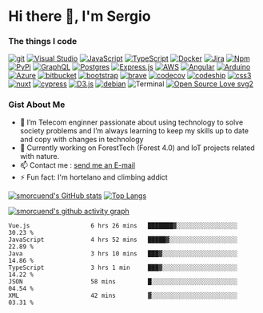 # Hi there 👋, I'm Sergio

### The things I code

[![git](https://badgen.net/badge/icon/git?icon=git&label)](https://git-scm.com)
[![Visual Studio](https://badgen.net/badge/icon/visualstudio?icon=visualstudio&label)](https://visualstudio.microsoft.com)
[![JavaScript](https://img.shields.io/badge/--F7DF1E?logo=javascript&logoColor=000)](https://www.javascript.com/)
[![TypeScript](https://badgen.net/badge/icon/typescript?icon=typescript&label)](https://typescriptlang.org)
[![Docker](https://badgen.net/badge/icon/docker?icon=docker&label)](https://https://docker.com/)
[![Jira](https://badgen.net/badge/icon/jira?icon=jira&label)](https://https://jira.com/)
[![Npm](https://badgen.net/badge/icon/npm?icon=npm&label)](https://https://npmjs.com/)
[![PyPi](https://badgen.net/badge/icon/pypi?icon=pypi&label)](https://https://pypi.org/)
[![GraphQL](https://badgen.net/badge/icon/graphql?icon=graphql&label)](https://graphql.org/)
[![Postgres](https://badgen.net/badge/icon/postgresql?icon=postgresql&label)](https://www.postgresql.org/)
[![Express.js](https://img.shields.io/badge/express.js-inactive?logo=express)](https://expressjs.com/es/)
[![AWS](https://img.shields.io/badge/aws-orange?logo=amazonaws)](https://aws.com)
[![Angular](https://img.shields.io/badge/angular-red?logo=angular)](https://angular.io)
[![Arduino](https://img.shields.io/badge/arduino-9cf?logo=arduino)](https://arduino.cc)
[![Azure](https://img.shields.io/badge/azuredevops-inactive?logo=azuredevops)](https://azure.com)
[![bitbucket](https://img.shields.io/badge/bitbucket-blue?logo=bitbucket)](https://bitbucket.com)
[![bootstrap](https://img.shields.io/badge/bootstrap-inactive?logo=bootstrap)](https://getbootstrap.com/)
[![brave](https://img.shields.io/badge/brave-inactive?logo=brave)](https://brave.com)
[![codecov](https://img.shields.io/badge/codecov-inactive?logo=codecov)](https://codecov.com)
[![codeship](https://img.shields.io/badge/codeship-inactive?logo=codeship)](https://codeship.com)
[![css3](https://img.shields.io/badge/css3-inactive?logo=css3)](https://css3.com)
[![nuxt](https://img.shields.io/badge/nuxt3-inactive?logo=nuxtdotjs)](https://v3.nuxt.org)
[![cypress](https://img.shields.io/badge/cypress-inactive?logo=cypress)](https://cypress.com)
[![D3.js](https://img.shields.io/badge/D3.js-inactive?logo=d3dotjs)](https://D3js.org)
[![debian](https://img.shields.io/badge/debian-inactive?logo=debian)](https://debian.org)
![Terminal](https://badgen.net/badge/icon/terminal?icon=terminal&label)
[![Open Source Love svg2](https://badges.frapsoft.com/os/v2/open-source.svg?v=103)](https://github.com/ellerbrock/open-source-badges/)


### Gist About Me 

- 🔭 I’m Telecom enginner passionate about using technology to solve society problems and I’m always learning to keep my skills up to date and copy with changes in technology
- :evergreen_tree: Currently working on ForestTech (Forest 4.0) and IoT projects related with nature.
- 📫 Contact me : <a href="mailto:smorcuend@gmail.com">send me an E-mail</a>
- ⚡ Fun fact: I'm hortelano and climbing addict

[![smorcuend's GitHub stats](https://github-readme-stats.vercel.app/api?username=smorcuend)](https://github.com/anuraghazra/github-readme-stats)
[![Top Langs](https://github-readme-stats.vercel.app/api/top-langs/?username=smorcuend&exclude_repo=ilip-indect,CakePHP-scaffold,Browser-Plugin,BrowserDetect)](https://github.com/anuraghazra/github-readme-stats)

[![smorcuend's github activity graph](https://activity-graph.herokuapp.com/graph?username=smorcuend&theme=minimal)](https://github.com/ashutosh00710/github-readme-activity-graph)


<!--START_SECTION:waka-->

```text
Vue.js                 6 hrs 26 mins   ███████▓░░░░░░░░░░░░░░░░░   30.23 %
JavaScript             4 hrs 52 mins   █████▓░░░░░░░░░░░░░░░░░░░   22.89 %
Java                   3 hrs 10 mins   ███▓░░░░░░░░░░░░░░░░░░░░░   14.86 %
TypeScript             3 hrs 1 min     ███▓░░░░░░░░░░░░░░░░░░░░░   14.22 %
JSON                   58 mins         █░░░░░░░░░░░░░░░░░░░░░░░░   04.54 %
XML                    42 mins         ▓░░░░░░░░░░░░░░░░░░░░░░░░   03.31 %
```

<!--END_SECTION:waka-->

